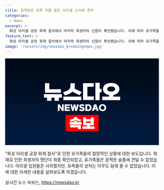 ```yaml
---
title: 충격받은 유족 무릎 꿇은 아리셀 소식에 경악
categories:
  - News
excerpt: >
  화성 아리셀 공장 화재 참사에서 마지막 희생자의 신원이 확인됐습니다. 이에 따라 유가족들 중에는 충격에 실신하고 병원에 실려가는 등 힘든 상황들이 벌어졌습니다. 아리셀 임원들은 유족들을 찾아 사과했지만, 그들의 상처를 달래기에는 역부족했습니다. 유가족들의 슬픔과 분노는 아직도 크며, 화성시는 합동 장례 여부를 결정하겠다고 밝혔습니다. (150자)
feature_text: >
  화성 아리셀 공장 화재 참사에서 마지막 희생자의 신원이 확인됐습니다. 이에 따라 유가족들 중에는 충격에 실신하고 병원에 실려가는 등 힘든 상황들이 벌어졌습니다. 아리셀 임원들은 유족들을 찾아 사과했지만, 그들의 상처를 달래기에는 역부족했습니다. 유가족들의 슬픔과 분노는 아직도 크며, 화성시는 합동 장례 여부를 결정하겠다고 밝혔습니다. (150자)
image: '/assets/img/newsdao_breakingnews.jpg'
---
```


<p><img src="/assets/img/newsdao_breakingnews.jpg" alt="implanttips 속보" /></p>

<p>"화성 아리셀 공장 화재 참사"로 인한 유가족들의 절망적인 상황에 대한 보도입니다. 화재로 인한 희생자의 명단이 최종 확인되었고, 유가족들은 끔찍한 슬픔에 견딜 수 없었습니다. 아리셀 임원들은 사죄했지만, 유족들의 상처는 아무도 달래 줄 수 없었습니다. 이에 대한 자세한 내용을 살펴보도록 하겠습니다.</p>
실시간 뉴스 속보는, <a href="https://newsdao.kr" rel="dofollow">https://newsdao.kr</a>


